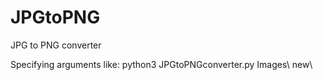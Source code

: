 # JPGtoPNG
JPG to PNG converter

Specifying arguments like:
python3 JPGtoPNGconverter.py Images\ new\
